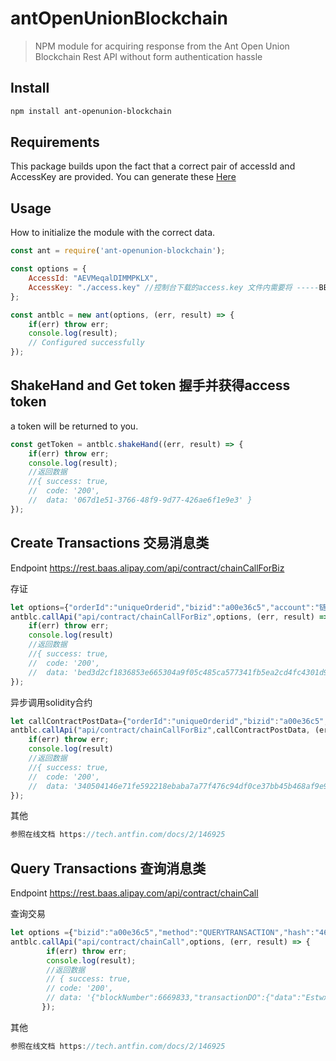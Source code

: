 # antOpenUnionBlockchain

> NPM module for acquiring response from the Ant Open Union Blockchain Rest API without form authentication hassle

## Install

```sh
npm install ant-openunion-blockchain
```

## Requirements
This package builds upon the fact that a correct pair of accessId and AccessKey are provided. You can generate these [Here](https://baas.cloud.alipay.com/open-union)

## Usage
How to initialize the module with the correct data.

```javascript
const ant = require('ant-openunion-blockchain');

const options = {
	AccessId: "AEVMeqalDIMMPKLX", 
	AccessKey: "./access.key" //控制台下载的access.key 文件内需要将 -----BEGIN BEGIN PRIVATE KEY----- 及 -----END BEGIN PRIVATE KEY----- 替换为 -----BEGIN PRIVATE KEY----- 和 -----END PRIVATE KEY-----
};

const antblc = new ant(options, (err, result) => {
	if(err) throw err;
	console.log(result); 
	// Configured successfully
});
```

## ShakeHand and Get token 握手并获得access token
 a token will be returned to you.
```javascript
const getToken = antblc.shakeHand((err, result) => {
	if(err) throw err;
	console.log(result);
	//返回数据
 	//{ success: true,
    //  code: '200',
    //  data: '067d1e51-3766-48f9-9d77-426ae6f1e9e3' }
});
```

## Create Transactions  交易消息类
Endpoint https://rest.baas.alipay.com/api/contract/chainCallForBiz

存证
```javascript
let options={"orderId":"uniqueOrderid","bizid":"a00e36c5","account":"链上账户名","content":"hello","tenantid":"tenantid","mykmsKeyId":"kmskeyid","method":"DEPOSIT","accessId":"accessId","token":"token got from shakeHand","gas":100000}
antblc.callApi("api/contract/chainCallForBiz",options, (err, result) => {
	if(err) throw err;
	console.log(result)
	//返回数据
	//{ success: true,
    //  code: '200',
    //  data: 'bed3d2cf1836853e665304a9f05c485ca577341fb5ea2cd4fc4301d9d0e59336' }
});

```
异步调用solidity合约
```javascript
let callContractPostData={"orderId":"uniqueOrderid","bizid":"a00e36c5","account":"链上账户名","contractName":"contractName","methodSignature":"testfunc(uint256)","outTypes":"[bool]","requestStr":"[1001]","tenantid":"tenantid","mykmsKeyId":"mykmsKeyId","method":"CALLCONTRACTBIZASYNC","accessId":"accessId","token":"token got from shakeHand","gas":120000}
antblc.callApi("api/contract/chainCallForBiz",callContractPostData, (err, result) => {
	if(err) throw err;
	console.log(result)
	//返回数据
	//{ success: true,
    //  code: '200',
    //  data: '340504146e71fe592218ebaba7a77f476c94df0ce37bb45b468af9e90b6f6f0b' }
});

```

其他
```javascript
参照在线文档 https://tech.antfin.com/docs/2/146925
```
## Query Transactions  查询消息类
Endpoint https://rest.baas.alipay.com/api/contract/chainCall

查询交易

```javascript
let options ={"bizid":"a00e36c5","method":"QUERYTRANSACTION","hash":"4697408818a38989dad45f13a7467d0eb16e8d89430fbd3d84cda57fabab614f","accessId":"accessId","token":"token got from shakeHand"}
antblc.callApi("api/contract/chainCall",options, (err, result) => {
		if(err) throw err;
		console.log(result);
		//返回数据
		// { success: true,
        // code: '200',
        // data: '{"blockNumber":6669833,"transactionDO":{"data":"EstwxwAAAAAAAAAAAAAAAAAAAAAAAAAAAAAAAAAAAAAAAABAAAAAAAAAAAAAAAAAAAAAAAAAAAAAAAAAAAAAAAAA2QMAAAAAAAAAAAAAAAAAAAAAAAAAAAAAAAAAAAAAAAAAQDQzOTk0NDFjNDM2OGY5ZjM3NWY3Y2NhYTI3MzgxZThjOTg3M2E5Yzc5Y2YwOTIzMTFiZjI1NDBmZTU3ZTAzNzg=","timestamp":1585826930345}}' }
	   });

```
其他
```javascript
参照在线文档 https://tech.antfin.com/docs/2/146925

